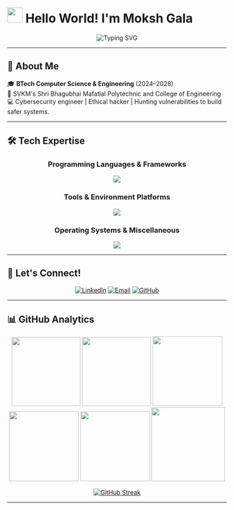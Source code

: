 # <img src="https://raw.githubusercontent.com/aemmadi/aemmadi/master/wave.gif" width="35px"> Hello World! I'm Moksh Gala

<div align="center">
  <img src="https://readme-typing-svg.herokuapp.com?font=Fira+Code&weight=600&size=28&duration=4000&pause=1000&color=00D9FF&center=true&vCenter=true&multiline=true&width=600&height=100&lines=Cyber+Security;Ethical+Hacking+Enthusiast" alt="Typing SVG" />
</div>

---

## 🚀 About Me

🎓 **BTech Computer Science & Engineering** (2024–2028)  
📍 SVKM's Shri Bhagubhai Mafatlal Polytechnic and College of Engineering  
💻 Cybersecurity engineer | Ethical hacker | Hunting vulnerabilities to build safer systems.

---

## 🛠️ Tech Expertise

<div align="center">
  <h3>Programming Languages & Frameworks</h3>
  <img src="https://skillicons.dev/icons?i=python,css,c,html,java,javascript" /><br />

  <h3>Tools & Environment Platforms</h3>
  <img src="https://skillicons.dev/icons?i=git,vscode" /><br />

  <h3>Operating Systems & Miscellaneous</h3>
  <img src="https://skillicons.dev/icons?i=figma" />
</div>

---

## 🤝 Let's Connect!

<div align="center">
  
[![LinkedIn](https://img.shields.io/badge/LinkedIn-0077B5?style=for-the-badge&logo=linkedin&logoColor=white)](https://www.linkedin.com/in/moksh-gala-b12684319)
[![Email](https://img.shields.io/badge/Email-D14836?style=for-the-badge&logo=gmail&logoColor=white)](mailto:mokshgala.ijs009@gmail.com)
[![GitHub](https://img.shields.io/badge/GitHub-100000?style=for-the-badge&logo=github&logoColor=white)](https://github.com/MokshGlala01)

</div>

---

## 📊 GitHub Analytics

<div align="center">
<img height="158em" src="https://github-profile-summary-cards.vercel.app/api/cards/profile-details?username=MokshGlala01&theme=tokyonight">
<img height="158em" src="https://github-profile-summary-cards.vercel.app/api/cards/stats?username=MokshGlala01&theme=tokyonight">
<img height="160em" src="https://github-profile-summary-cards.vercel.app/api/cards/repos-per-language?username=MokshGlala01&theme=tokyonight">
<img height="160em" src="https://github-profile-summary-cards.vercel.app/api/cards/most-commit-language?username=MokshGlala01&theme=tokyonight">
<img height="160em" src="https://github-profile-summary-cards.vercel.app/api/cards/productive-time?username=MokshGlala01&theme=tokyonight&utcOffset=8">
<img height="169em" src="https://github-readme-stats.vercel.app/api?username=MokshGlala01&theme=tokyonight&hide_border=false&include_all_commits=true&count_private=true">


</div>

<div align="center">
  
[![GitHub Streak](https://nirzak-streak-stats.vercel.app/?user=MokshGlala01&theme=tokyonight&hide_border=true)](https://git.io/streak-stats)

</div>

---

</div>
